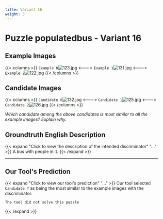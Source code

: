 ```yaml
---
title: Variant 16
weight: 3
---
```


# Puzzle populatedbus - Variant 16

## Example Images
{{< columns >}}
`Example 0`![123.jpg](/natscene-data/images/123.jpg)
<--->
`Example 1`![131.jpg](/natscene-data/images/131.jpg)
<--->
`Example 2`![122.jpg](/natscene-data/images/122.jpg)
{{< /columns >}}

## Candidate Images
{{< columns >}}
`Candidate 0`![132.jpg](/natscene-data/images/132.jpg)
<--->
`Candidate 1`![125.jpg](/natscene-data/images/125.jpg)
<--->
`Candidate 2`![126.jpg](/natscene-data/images/126.jpg)
{{< /columns >}}

*Which candidate among the above candidates is most similar to all the example images? Explain why.*

## Groundtruth English Description

{{< expand "Click to view the description of the intended discriminator" "..." >}}
A bus with people in it.
{{< /expand >}}

---



## Our Tool's Prediction

{{< expand "Click to view our tool's prediction" "..." >}}
Our tool selected `Candidate ?` as being the most similar to the example images with the discriminator:
```plaintext
The tool did not solve this puzzle
```
{{< /expand >}}
